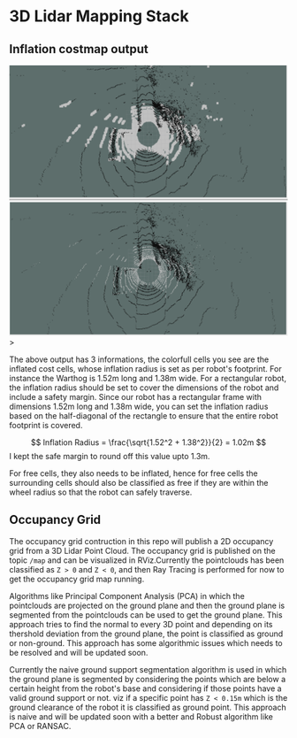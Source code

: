 # 3D Lidar Mapping Stack


## Inflation costmap output
<img src="src/Outputs/inflated.png" alt="inflated" width="800"/>
<img src="src/Outputs/noninflated.png" alt="noninflated" width="800"/>>


The above output has 3 informations, the colorfull cells you see are the inflated cost cells, whose inflation radius is set as per robot's footprint. For instance the Warthog is 1.52m long and 1.38m wide. For a rectangular robot, the inflation radius should be set to cover the dimensions of the robot and include a safety margin. Since our robot has a rectangular frame with dimensions 1.52m long and 1.38m wide, you can set the inflation radius based on the half-diagonal of the rectangle to ensure that the entire robot footprint is covered.

$$
Inflation Radius = \frac{\sqrt{1.52^2 + 1.38^2}}{2} = 1.02m
$$
I kept the safe margin to round off this value upto 1.3m.

For free cells, they also needs to be inflated, hence for free cells the surrounding cells should also be classified as free if they are within the wheel radius so that the robot can safely traverse.



## Occupancy Grid
The occupancy grid contruction in this repo will publish a 2D occupancy grid from a 3D Lidar Point Cloud. The occupancy grid is published on the topic `/map` and can be visualized in RViz.Currently the pointclouds has been classified as `Z > 0` and `Z < 0`, and then Ray Tracing is performed for now to get the occupancy grid map running.

Algorithms like Principal Component Analysis (PCA) in which the pointclouds are projected on the ground plane and then the ground plane is segmented from the pointclouds can be used to get the ground plane. This approach tries to find the normal to every 3D point and depending on its thershold deviation from the ground plane, the point is classified as ground or non-ground. This approach has some algorithmic issues which needs to be resolved and will be updated soon.

Currently the naive ground support segmentation algorithm is used in which the ground plane is segmented by considering the points which are below a certain height from the robot's base and considering if those points have a valid ground support or not. viz if a specific point has `Z < 0.15m` which is the ground clearance of the robot it is classified as ground point. This approach is naive and will be updated soon with a better and Robust algorithm like PCA or RANSAC.
